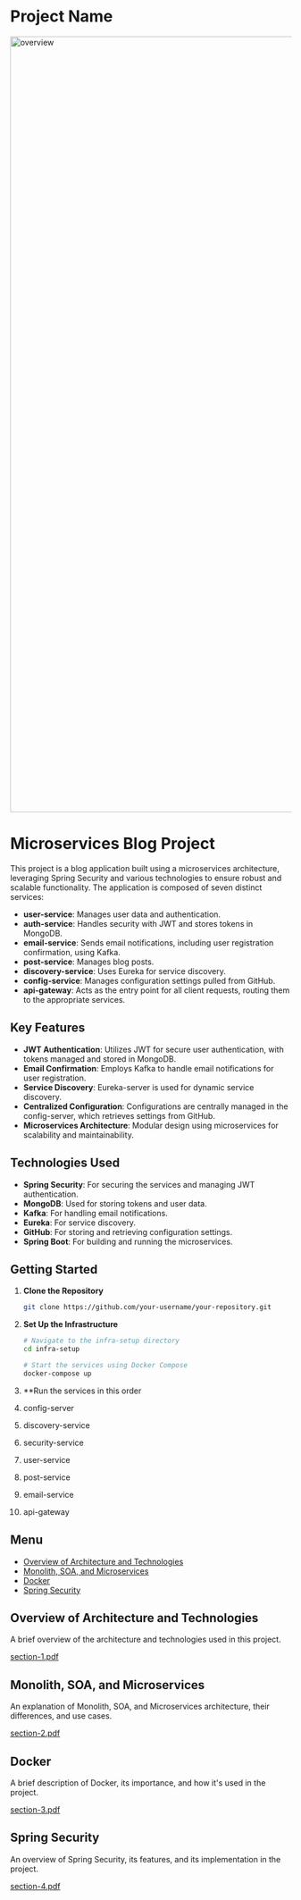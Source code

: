 # Project Name

<img width="1389" alt="overview" src="https://github.com/user-attachments/assets/11cea748-be93-474d-b443-dbbecab45ca2">


# Microservices Blog Project

This project is a blog application built using a microservices architecture, leveraging Spring Security and various technologies to ensure robust and scalable functionality. The application is composed of seven distinct services:

- **user-service**: Manages user data and authentication.
- **auth-service**: Handles security with JWT and stores tokens in MongoDB.
- **email-service**: Sends email notifications, including user registration confirmation, using Kafka.
- **post-service**: Manages blog posts.
- **discovery-service**: Uses Eureka for service discovery.
- **config-service**: Manages configuration settings pulled from GitHub.
- **api-gateway**: Acts as the entry point for all client requests, routing them to the appropriate services.

## Key Features

- **JWT Authentication**: Utilizes JWT for secure user authentication, with tokens managed and stored in MongoDB.
- **Email Confirmation**: Employs Kafka to handle email notifications for user registration.
- **Service Discovery**: Eureka-server is used for dynamic service discovery.
- **Centralized Configuration**: Configurations are centrally managed in the config-server, which retrieves settings from GitHub.
- **Microservices Architecture**: Modular design using microservices for scalability and maintainability.


## Technologies Used

- **Spring Security**: For securing the services and managing JWT authentication.
- **MongoDB**: Used for storing tokens and user data.
- **Kafka**: For handling email notifications.
- **Eureka**: For service discovery.
- **GitHub**: For storing and retrieving configuration settings.
- **Spring Boot**: For building and running the microservices.

## Getting Started

1. **Clone the Repository**

   ```bash
   git clone https://github.com/your-username/your-repository.git

2. **Set Up the Infrastructure**

   ```bash
   # Navigate to the infra-setup directory
   cd infra-setup

   # Start the services using Docker Compose
   docker-compose up

3. **Run the services in this order

1. config-server
2. discovery-service
3. security-service
4. user-service
5. post-service
6. email-service
5. api-gateway


## Menu

- [Overview of Architecture and Technologies](#overview-of-architecture-and-technologies)
- [Monolith, SOA, and Microservices](#monolith-soa-and-microservices)
- [Docker](#docker)
- [Spring Security](#spring-security)

## Overview of Architecture and Technologies

A brief overview of the architecture and technologies used in this project. 

[section-1.pdf](https://github.com/user-attachments/files/16336258/bolum1.pdf)

## Monolith, SOA, and Microservices

An explanation of Monolith, SOA, and Microservices architecture, their differences, and use cases.

[section-2.pdf](https://github.com/user-attachments/files/16336266/bolum2.pdf)

## Docker

A brief description of Docker, its importance, and how it's used in the project.

[section-3.pdf](https://github.com/user-attachments/files/16336269/bolum3.pdf)

## Spring Security

An overview of Spring Security, its features, and its implementation in the project.

[section-4.pdf](https://github.com/user-attachments/files/16336278/bolum4.pdf)
